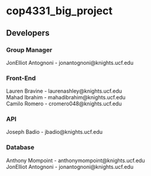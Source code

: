 # cop4331_big_project


## Developers
<h3> Group Manager </h3>
JonElliot Antognoni - jonantognoni@knights.ucf.edu <br/>

<h3> Front-End </h3>
Lauren Bravine - laurenashley@knights.ucf.edu <br/>
Mahad Ibrahim - mahadibrahim@knights.ucf.edu <br/>
Camilo Romero - cromero048@knights.ucf.edu <br/>

<h3> API </h3>
Joseph Badio - jbadio@knights.ucf.edu <br/>

<h3> Database </h3>
Anthony Mompoint - anthonymompoint@knights.ucf.edu <br/>
JonElliot Antognoni - jonantognoni@knights.ucf.edu <br/>
